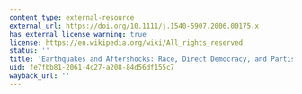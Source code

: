 ```yaml
---
content_type: external-resource
external_url: https://doi.org/10.1111/j.1540-5907.2006.00175.x
has_external_license_warning: true
license: https://en.wikipedia.org/wiki/All_rights_reserved
status: ''
title: 'Earthquakes and Aftershocks: Race, Direct Democracy, and Partisan Change'
uid: fe7fbb81-2061-4c27-a208-84d56df155c7
wayback_url: ''
---
```

